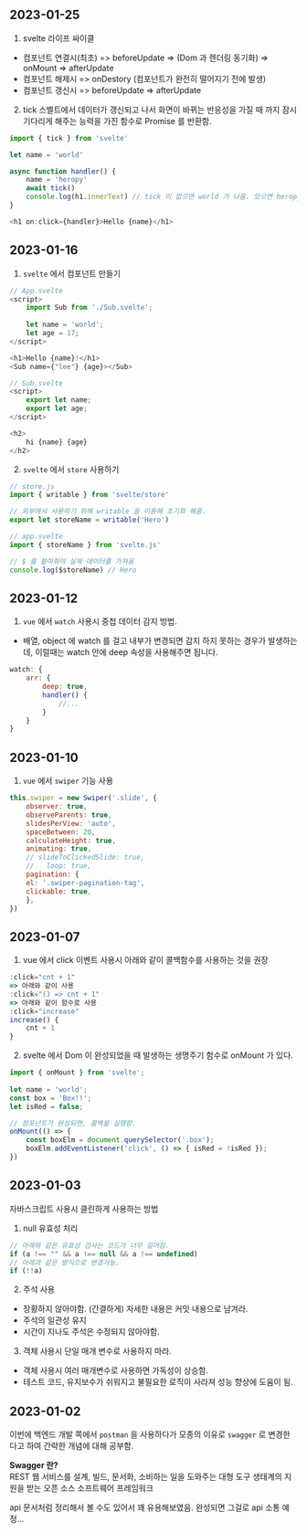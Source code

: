 ## 2023-01-25
1. svelte 라이프 싸이클 
- 컴포넌트 연결시(최초) => beforeUpdate => (Dom 과 렌더링 동기화) => onMount => afterUpdate
- 컴포넌트 해제시 => onDestory (컴포넌트가 완전히 떨어지기 전에 발생)
- 컴포넌트 갱신시 => beforeUpdate => afterUpdate

2. tick
스벨트에서 데이터가 갱신되고 나서 화면이 바뀌는 반응성을 가질 때 까지 잠시 기다리게 해주는 능력을 가진 함수로 Promise 를 반환함.

```js
import { tick } from 'svelte'

let name = 'world'

async function handler() {
	name = 'heropy'
	await tick()
	console.log(h1.innerText) // tick 이 없으면 world 가 나옴. 있으면 heropy 가 나옴. 실제 화면에는 heropy 가 적용됨.
}

<h1 on:click={handler}>Hello {name}</h1>
```

## 2023-01-16
1. `svelte` 에서 컴포넌트 만들기

```js
// App.svelte
<script>
	import Sub from './Sub.svelte';
	
	let name = 'world';
	let age = 17;
</script>

<h1>Hello {name}!</h1>
<Sub name={"lee"} {age}></Sub>

// Sub.svelte
<script>
	export let name;
	export let age;
</script>

<h2>
	hi {name} {age}
</h2>
```

2. `svelte` 에서 `store` 사용하기

```js
// store.js
import { writable } from 'svelte/store'

// 외부에서 사용하기 위해 writable 을 이용해 초기화 해줌.
export let storeName = writable('Hero')

// app.svelte
import { storeName } from 'svelte.js'

// $ 를 붙여줘야 실제 데이터를 가져옴
console.log($storeName) // Hero
```

## 2023-01-12

1. `vue` 에서 `watch` 사용시 중첩 데이터 감지 방법.
- 배열, object 에 watch 를 걸고 내부가 변경되면 감지 하지 못하는 경우가 발생하는데, 이럴때는 watch 안에 deep 속성을 사용해주면 됩니다.

```js
watch: {
    arr: {
        deep: true,
        handler() {
            //...
        }
    }
}
```

## 2023-01-10

1. `vue` 에서 `swiper` 기능 사용 

```js
this.swiper = new Swiper('.slide', {
	observer: true,
	observeParents: true,
	slidesPerView: 'auto',
	spaceBetween: 20,
	calculateHeight: true,
	animating: true,
	// slideToClickedSlide: true,
	//   loop: true,
	pagination: {
	el: '.swiper-pagination-tag',
	clickable: true,
	},
})
```

## 2023-01-07

1. vue 에서 click 이벤트 사용시 아래와 같이 콜백함수를 사용하는 것을 권장
```js
:click="cnt + 1"
=> 아래와 같이 사용
:click="() => cnt + 1"
=> 아래와 같이 함수로 사용
:click="increase"
increase() {
    cnt + 1
}
```

2. svelte 에서 Dom 이 완성되었을 때 발생하는 생명주기 함수로 onMount 가 있다.

```js
import { onMount } from 'svelte';
	
let name = 'world';
const box = 'Box!!';
let isRed = false;

// 컴포넌트가 완성되면, 콜백을 실행함.
onMount(() => {
	const boxElm = document.querySelector('.box');
	boxElm.addEventListener('click', () => { isRed = !isRed });
})
```

## 2023-01-03

자바스크립트 사용시 클린하게 사용하는 방법

1. null 유효성 처리

```js
// 아래와 같은 유효성 검사는 코드가 너무 길어짐.
if (a !== "" && a !== null && a !== undefined)
// 아래과 같은 방식으로 변경가능.
if (!!a)
```

2. 주석 사용
- 장황하지 않아야함. (간결하게) 자세한 내용은 커밋 내용으로 남겨라.
- 주석의 일관성 유지
- 시간이 지나도 주석은 수정되지 않아야함.

3. 객체 사용시 단일 매개 변수로 사용하지 마라.
- 객체 사용시 여러 매개변수로 사용하면 가독성이 상승함.
- 테스트 코드, 유지보수가 쉬워지고 불필요한 로직이 사라져 성능 향상에 도움이 됨.


## 2023-01-02

이번에 백엔드 개발 쪽에서 `postman` 을 사용하다가 모종의 이유로 `swagger` 로 변경한다고 하여 간략한 개념에 대해 공부함.

**Swagger 란?** <br/>
REST 웹 서비스를 설계, 빌드, 문서화, 소비하는 일을 도와주는 대형 도구 생태계의 지원을 받는 오픈 소스 소프트웨어 프레임워크

api 문서처럼 정리해서 볼 수도 있어서 꽤 유용해보였음. 완성되면 그걸로 api 소통 예정...